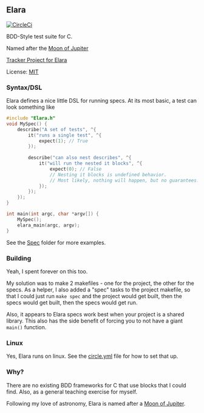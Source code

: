 ## Elara

[![CircleCi](https://circleci.com/gh/younata/Elara.png?style=shield)](https://circleci.com/gh/younata/Elara)

BDD-Style test suite for C.

Named after the [Moon of Jupiter](https://en.wikipedia.org/wiki/Elara_(moon))

[Tracker Project for Elara](https://www.pivotaltracker.com/n/projects/1588925)

License: [MIT](LICENSE)

### Syntax/DSL

Elara defines a nice little DSL for running specs. At its most basic, a test can look something like

```C
#include "Elara.h"
void MySpec() {
    describe("A set of tests", ^{
        it("runs a single test", ^{
            expect(1); // True
        });
        
        describe("can also nest describes", ^{
            it("will run the nested it blocks", ^{
                expect(0); // False
                // Nesting it blocks is undefined behavior.
                // Most likely, nothing will happen, but no guarantees.
            });
        });
    });
}

int main(int argc, char *argv[]) {
    MySpec();
    elara_main(argc, argv);
}
```

See the [Spec](Spec) folder for more examples.

### Building

Yeah, I spent forever on this too.

My solution was to make 2 makefiles - one for the project, the other for the specs. As a helper, I also added a "spec" tasks to the project makefile, so that I could just run `make spec` and the project would get built, then the specs would get built, then the specs would get run.

Also, it appears to Elara specs work best when your project is a shared library. This also has the side benefit of forcing you to not have a giant `main()` function.

### Linux
Yes, Elara runs on linux. See the [circle.yml](circle.yml) file for how to set that up.

### Why?

There are no existing BDD frameworks for C that use blocks that I could find. Also, as a general teaching exercise for myself.

Following my love of astronomy, Elara is named after a [Moon of Jupiter](https://en.wikipedia.org/wiki/Elara_(moon)).



